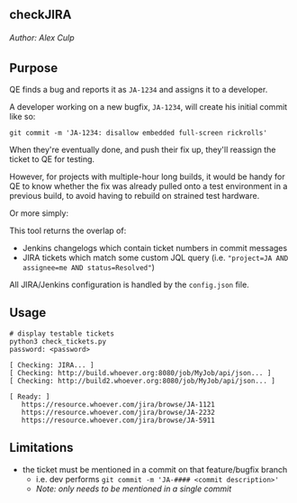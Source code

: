 ## checkJIRA 
###### Author: Alex Culp

## Purpose

QE finds a bug and reports it as `JA-1234` and assigns it to a developer.

A developer working on a new bugfix, `JA-1234`, will create his initial commit like so: 

`git commit -m 'JA-1234: disallow embedded full-screen rickrolls'`

When they're eventually done, and push their fix up, they'll reassign the ticket to QE
for testing. 

However, for projects with multiple-hour long builds, it would be handy for QE to know whether the fix was already pulled
onto a test environment in a previous build, to avoid having to rebuild on strained test hardware.

Or more simply:

This tool returns the overlap of:
   - Jenkins changelogs which contain ticket numbers in commit messages
   - JIRA tickets which match some custom JQL query (i.e. `"project=JA AND assignee=me AND status=Resolved"`)

All JIRA/Jenkins configuration is handled by the `config.json` file.

## Usage 

```
# display testable tickets
python3 check_tickets.py
password: <password>

[ Checking: JIRA... ]
[ Checking: http://build.whoever.org:8080/job/MyJob/api/json... ]
[ Checking: http://build2.whoever.org:8080/job/MyJob/api/json... ]

[ Ready: ]
   https://resource.whoever.com/jira/browse/JA-1121
   https://resource.whoever.com/jira/browse/JA-2232
   https://resource.whoever.com/jira/browse/JA-5911
```

## Limitations

- the ticket must be mentioned in a commit on that feature/bugfix branch
   - i.e. dev performs `git commit -m 'JA-#### <commit description>'`
   - _Note: only needs to be mentioned in a single commit_
